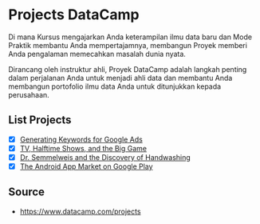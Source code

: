 # Projects DataCamp

Di mana Kursus mengajarkan Anda keterampilan ilmu data baru dan Mode Praktik membantu Anda mempertajamnya, membangun Proyek memberi Anda pengalaman memecahkan masalah dunia nyata.

Dirancang oleh instruktur ahli, Proyek DataCamp adalah langkah penting dalam perjalanan Anda untuk menjadi ahli data dan membantu Anda membangun portofolio ilmu data Anda untuk ditunjukkan kepada perusahaan.

## List Projects

- [x] [Generating Keywords for Google Ads](https://github.com/tommypratama/datacamp/tree/master/_Projects/Generating%20Keywords%20for%20Google%20Ads)
- [x] [TV, Halftime Shows, and the Big Game](https://github.com/tommypratama/datacamp/tree/master/_Projects/TV%2C%20Halftime%20Shows%2C%20and%20the%20Big%20Game)
- [x] [Dr. Semmelweis and the Discovery of Handwashing](https://github.com/tommypratama/datacamp/tree/master/_Projects/Dr.%20Semmelweis%20and%20the%20Discovery%20of%20Handwashing)
- [x] [The Android App Market on Google Play](https://github.com/tommypratama/datacamp/tree/master/_Projects/The%20Android%20App%20Market%20on%20Google%20Play)

## Source

* https://www.datacamp.com/projects